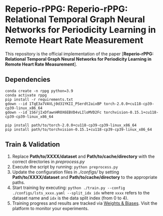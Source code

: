 # Reperio-rPPG: Reperio-rPPG: Relational Temporal Graph Neural Networks for Periodicity Learning in Remote Heart Rate Measurement
This repository is the official implementation of the paper [**Reperio-rPPG: Relational Temporal Graph Neural Networks for Periodicity Learning in Remote Heart Rate Measurement**].

## Dependencies
```
conda create -n rppg python=3.9
conda activate rppg
pip install -r requirements.txt
gdown --id 1TqE3a7VAVLj0d31YKII_PSerdt2aixBP torch-2.0.0+cu118-cp39-cp39-linux_x86_64
gdown --id 1S6rjIxDfawnHROX6EBVD4vLIloMVD2Fc torchvision-0.15.1+cu118-cp39-cp39-linux_x86_64

pip install path/to/torch-2.0.0+cu118-cp39-cp39-linux_x86_64
pip install path/to/torchvision-0.15.1+cu118-cp39-cp39-linux_x86_64
```

## Train & Validation

1. Replace **Path/to/XXXX/dataset** and **Path/to/cache/directory** with the correct directories in *preprocess.py*
2. Execute the script by running: `python preprocess.py`
3. Update the configuration files in *./configs/* by setting **Path/to/XXXX/dataset** and **Path/to/cache/directory** to the appropriate paths.
4. Start training by executing: `python ./train.py --config ./configs/lsts_xxxx.yaml --split_idx idx` where `xxxx` refers to the dataset name and `idx` is the data split index (from 0 to 4).
5. Training progress and results are tracked via [Weights & Biases](https://wandb.ai/). Visit the platform to monitor your experiments.
